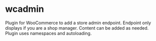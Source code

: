 # wcadmin
Plugin for WooCommerce to add a store admin endpoint. Endpoint only displays if you are a shop manager. Content can be added as needed. Plugin uses namespaces and autoloading.
